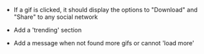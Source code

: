 <!-- Main  -->
- If a gif is clicked, it should display the options to "Download" and "Share" to any social network 

- Add a 'trending' section

- Add a message when not found more gifs or cannot 'load more'